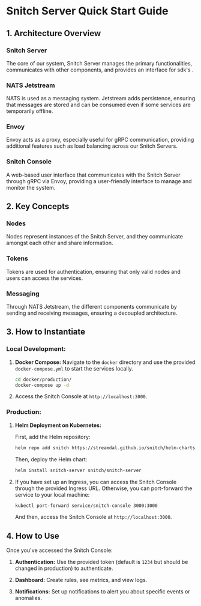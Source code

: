 # Snitch Server Quick Start Guide

## 1. Architecture Overview

### Snitch Server

The core of our system, Snitch Server manages the primary functionalities, communicates with other components, and provides an interface for sdk's .

### NATS Jetstream

NATS is used as a messaging system. Jetstream adds persistence, ensuring that messages are stored and can be consumed even if some services are temporarily offline.

### Envoy

Envoy acts as a proxy, especially useful for gRPC communication, providing additional features such as load balancing across our Snitch Servers.

### Snitch Console

A web-based user interface that communicates with the Snitch Server through gRPC via Envoy, providing a user-friendly interface to manage and monitor the system.

## 2. Key Concepts

### Nodes

Nodes represent instances of the Snitch Server, and they communicate amongst each other and share information.

### Tokens

Tokens are used for authentication, ensuring that only valid nodes and users can access the services.

### Messaging

Through NATS Jetstream, the different components communicate by sending and receiving messages, ensuring a decoupled architecture.

## 3. How to Instantiate

### Local Development:

1. **Docker Compose:**
   Navigate to the `docker` directory and use the provided `docker-compose.yml` to start the services locally.
   ```bash
   cd docker/production/
   docker-compose up -d
   ```

2. Access the Snitch Console at `http://localhost:3000`.

### Production:

1. **Helm Deployment on Kubernetes:**
   
   First, add the Helm repository:
   ```bash
   helm repo add snitch https://streamdal.github.io/snitch/helm-charts/snitch-server
   ```
   
   Then, deploy the Helm chart:
   ```bash
   helm install snitch-server snitch/snitch-server
   ```

2. If you have set up an Ingress, you can access the Snitch Console through the provided Ingress URL. Otherwise, you can port-forward the service to your local machine:
   ```bash
   kubectl port-forward service/snitch-console 3000:3000
   ```
   And then, access the Snitch Console at `http://localhost:3000`.

## 4. How to Use

Once you've accessed the Snitch Console:

1. **Authentication:** Use the provided token (default is `1234` but should be changed in production) to authenticate.
   
2. **Dashboard:** Create rules, see metrics, and view logs.

3. **Notifications:** Set up notifications to alert you about specific events or anomalies.
